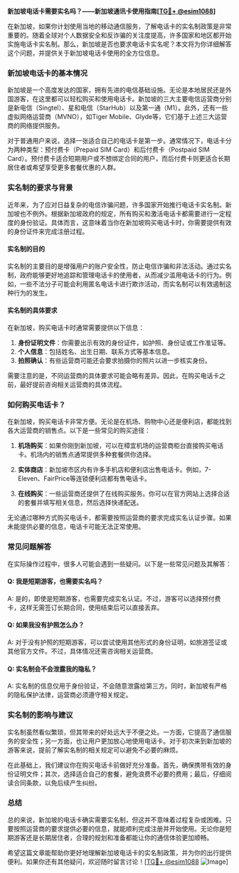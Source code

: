 **新加坡电话卡需要实名吗？——新加坡通讯卡使用指南[[TG💪+ @esim1088](https://t.me/s/esim1088)]**

在新加坡，如果你计划使用当地的移动通信服务，了解电话卡的实名制政策是非常重要的。随着全球对个人数据安全和反诈骗的关注度提高，许多国家和地区都开始实施电话卡实名制。那么，新加坡是否也要求电话卡实名呢？本文将为你详细解答这个问题，并提供关于新加坡电话卡使用的全方位信息。

### 新加坡电话卡的基本情况

新加坡是一个高度发达的国家，拥有先进的电信基础设施。无论是本地居民还是外国游客，在这里都可以轻松购买和使用电话卡。新加坡的三大主要电信运营商分别是新电信（Singtel）、星和电信（StarHub）以及第一通（M1）。此外，还有一些虚拟网络运营商（MVNO），如Tiger Mobile、Glyde等，它们基于上述三大运营商的网络提供服务。

对于普通用户来说，选择一张适合自己的电话卡是第一步。通常情况下，电话卡分为两种类型：预付费卡（Prepaid SIM Card）和后付费卡（Postpaid SIM Card）。预付费卡适合短期用户或不想绑定合同的用户，而后付费卡则更适合长期居住者或希望享受更多套餐优惠的人群。

### 实名制的要求与背景

近年来，为了应对日益复杂的电信诈骗问题，许多国家开始推行电话卡实名制。新加坡也不例外。根据新加坡政府的规定，所有购买和激活电话卡都需要进行一定程度的身份验证。具体而言，这意味着当你在新加坡购买电话卡时，你需要提供有效的身份证件来完成注册过程。

#### 实名制的目的

实名制的主要目的是增强用户的账户安全性，防止电信诈骗和非法活动。通过实名制，政府能够更好地追踪和管理电话卡的使用者，从而减少滥用电话卡的行为。例如，一些不法分子可能会利用匿名电话卡进行欺诈活动，而实名制可以有效遏制这种行为的发生。

#### 实名制的具体要求

在新加坡，购买电话卡时通常需要提供以下信息：

1. **身份证明文件**：你需要出示有效的身份证件，如护照、身份证或工作准证等。
2. **个人信息**：包括姓名、出生日期、联系方式等基本信息。
3. **拍照确认**：有些运营商可能还会要求拍摄你的照片以进一步核实身份。

需要注意的是，不同运营商的具体要求可能会略有差异。因此，在购买电话卡之前，最好提前咨询相关运营商的具体流程。

### 如何购买电话卡？

在新加坡，购买电话卡非常方便。无论是在机场、购物中心还是便利店，都能找到各大运营商的销售点。以下是一些常见的购买途径：

1. **机场购买**：如果你刚到新加坡，可以在樟宜机场的运营商柜台直接购买电话卡。机场内的销售点通常提供多种套餐供你选择。
   
2. **实体商店**：新加坡市区内有许多手机店和便利店出售电话卡。例如，7-Eleven、FairPrice等连锁便利店都有售电话卡。

3. **在线购买**：一些运营商还提供了在线购买服务。你可以在官方网站上选择合适的套餐并填写相关信息，然后选择快递配送。

无论通过哪种方式购买电话卡，都需要按照运营商的要求完成实名认证步骤。如果未能提供必要的信息，电话卡可能无法正常使用。

### 常见问题解答

在实际操作过程中，很多人可能会遇到一些疑问。以下是一些常见问题及其解答：

#### Q: 我是短期游客，也需要实名吗？
A: 是的，即使是短期游客，也需要完成实名认证。不过，游客可以选择预付费卡，这样无需签订长期合同，使用结束后可以直接丢弃。

#### Q: 如果我没有护照怎么办？
A: 对于没有护照的短期游客，可以尝试使用其他形式的身份证明，如旅游签证或其他官方文件。不过，具体情况还需咨询相关运营商。

#### Q: 实名制会不会泄露我的隐私？
A: 实名制的信息仅用于身份验证，不会随意泄露给第三方。同时，新加坡有严格的隐私保护法律，运营商必须遵守相关规定。

### 实名制的影响与建议

实名制虽然看似繁琐，但其带来的好处远大于不便之处。一方面，它提高了通信服务的安全性；另一方面，也让用户更加放心地使用电话卡。对于初次来到新加坡的游客来说，提前了解实名制的相关规定可以避免不必要的麻烦。

在此基础上，我们建议你在购买电话卡前做好充分准备。首先，确保携带有效的身份证明文件；其次，选择适合自己的套餐，避免浪费不必要的费用；最后，仔细阅读合同条款，以免后续产生纠纷。

### 总结

总的来说，新加坡的电话卡确实需要实名制，但这并不意味着过程复杂或困难。只要按照运营商的要求提供必要的信息，就能顺利完成注册并开始使用。无论你是短期游客还是长期居住者，合理的规划和准备都能让你的通信体验更加顺畅。

希望这篇文章能帮助你更好地理解新加坡电话卡的实名制政策，并为你的出行提供便利。如果你还有其他疑问，欢迎随时留言讨论！[[TG💪+ @esim1088](https://t.me/s/esim1088) ![Image](https://i.postimg.cc/4NQfJmqS/Snipaste-2025-05-13-00-14-12.png)]